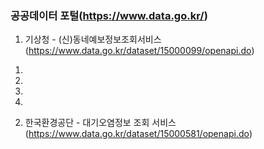 ### 공공데이터 포털(https://www.data.go.kr/)

1. 기상청 - (신)동네예보정보조회서비스(https://www.data.go.kr/dataset/15000099/openapi.do)
 1)
 2)
 3)
 4)

2. 한국환경공단 - 대기오염정보 조회 서비스(https://www.data.go.kr/dataset/15000581/openapi.do)
